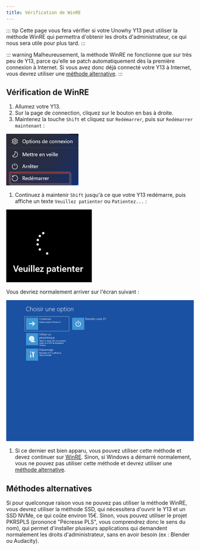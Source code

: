 ```yaml
---
title: Vérification de WinRE
---
```


::: tip
Cette page vous fera vérifier si votre Unowhy Y13 peut utiliser la méthode WinRE qui permettra d'obtenir les droits d'administrateur, ce qui nous sera utile pour plus tard.
:::

::: warning
Malheureusement, la méthode WinRE ne fonctionne que sur très peu de Y13, parce qu'elle se patch automatiquement dès la première connexion à Internet. Si vous avez donc déjà connecté votre Y13 à Internet, vous devrez utiliser une [méthode alternative](/winre-verification#methodes-alternatives).
:::

## Vérification de WinRE

1. Allumez votre Y13.
2. Sur la page de connection, cliquez sur le bouton en bas à droite.
3. Maintenez la touche `Shift` et cliquez sur `Redémarrer`, puis sur `Redémarrer maintenant` :

![](/assets/images/winre/reboot-context-menu.png)

1. Continuez à maintenir `Shift` jusqu'à ce que votre Y13 redémarre, puis affiche un texte `Veuillez patienter` ou `Patientez...` :

![](/assets/images/winre/reboot.png)

Vous devriez normalement arriver sur l'écran suivant :

![WinRE](/assets/images/winre/menu.png)

1. Si ce dernier est bien apparu, vous pouvez utiliser cette méthode et devez continuer sur [WinRE](/winre). Sinon, si Windows a démarré normalement, vous ne pouvez pas utiliser cette méthode et devrez utiliser une [méthode alternative](/winre-verification#methodes-alternatives).

## Méthodes alternatives

Si pour quelconque raison vous ne pouvez pas utiliser la méthode WinRE, vous devrez utiliser la méthode SSD, qui nécessitera d'ouvrir le Y13 et un SSD NVMe, ce qui coûte environ 15€. Sinon, vous pouvez utiliser le projet PKRSPLS (prononcé "Pécresse PLS", vous comprendrez donc le sens du nom), qui permet d'installer plusieurs applications qui demandent normalement les droits d'administrateur, sans en avoir besoin (ex : Blender ou Audacity).